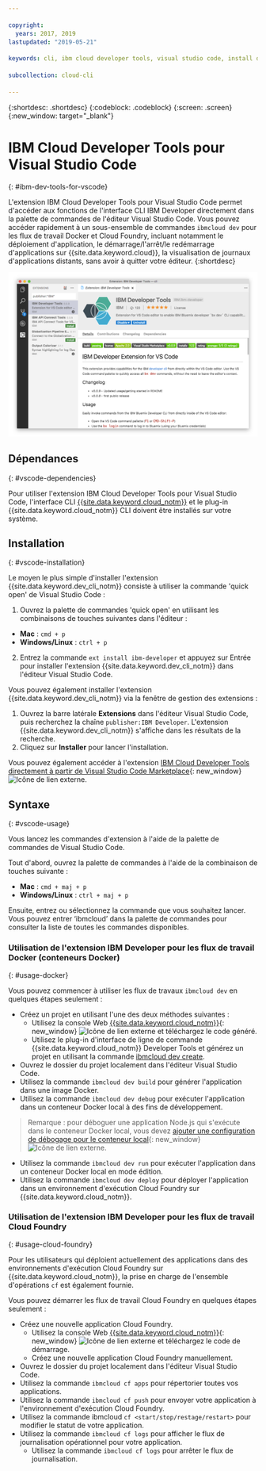 ```yaml
---

copyright:
  years: 2017, 2019
lastupdated: "2019-05-21"

keywords: cli, ibm cloud developer tools, visual studio code, install developer tools, developer extension, vscode cli, vscode plugin, cloud foundry vscode

subcollection: cloud-cli

---
```


{:shortdesc: .shortdesc}
{:codeblock: .codeblock}
{:screen: .screen}
{:new_window: target="_blank"}

# IBM Cloud Developer Tools pour Visual Studio Code
{: #ibm-dev-tools-for-vscode}

L'extension IBM Cloud Developer Tools pour Visual Studio Code permet d'accéder aux fonctions de l'interface CLI IBM Developer directement dans la palette de commandes de l'éditeur Visual Studio Code. Vous pouvez accéder rapidement à un sous-ensemble de commandes `ibmcloud dev` pour les flux de travail Docker et Cloud Foundry, incluant notamment le déploiement d'application, le démarrage/l'arrêt/le redémarrage d'applications sur {{site.data.keyword.cloud}}, la visualisation de journaux d'applications distants, sans avoir à quitter votre éditeur.
{:shortdesc}

![Capture d'écran de l'écran de téléchargement de l'extension IBM Developer Tools.](vscode.png "Ecran de téléchargement d'extension dans Visual Studio Code")

## Dépendances
{: #vscode-dependencies}

Pour utiliser l'extension IBM Cloud Developer Tools pour Visual Studio Code, l'interface CLI [{{site.data.keyword.cloud_notm}}](/docs/cli?topic=cloud-cli-ibmcloud-cli#ibmcloud-cli) et le plug-in {{site.data.keyword.cloud_notm}} CLI doivent être installés sur votre système.

## Installation
{: #vscode-installation}

Le moyen le plus simple d'installer l'extension {{site.data.keyword.dev_cli_notm}} consiste à utiliser la commande 'quick open' de Visual Studio Code :

1. Ouvrez la palette de commandes 'quick open' en utilisant les combinaisons de touches suivantes dans l'éditeur :

  * **Mac** : `cmd + p`
  * **Windows/Linux** : `ctrl + p`

2. Entrez la commande `ext install ibm-developer` et appuyez sur Entrée pour installer l'extension {{site.data.keyword.dev_cli_notm}} dans l'éditeur Visual Studio Code.

Vous pouvez également installer l'extension {{site.data.keyword.dev_cli_notm}} via la fenêtre de gestion des extensions :

1. Ouvrez la barre latérale **Extensions** dans l'éditeur Visual Studio Code, puis recherchez la chaîne `publisher:IBM Developer`. L'extension {{site.data.keyword.dev_cli_notm}} s'affiche dans les résultats de la recherche.  
2. Cliquez sur **Installer** pour lancer l'installation.

Vous pouvez également accéder à l'extension [IBM Cloud Developer Tools directement à partir de Visual Studio Code Marketplace](https://marketplace.visualstudio.com/items?itemName=IBM.ibm-developer){: new_window} ![Icône de lien externe](../../icons/launch-glyph.svg "Icône de lien externe").

## Syntaxe
{: #vscode-usage}

Vous lancez les commandes d'extension à l'aide de la palette de commandes de Visual Studio Code.

Tout d'abord, ouvrez la palette de commandes à l'aide de la combinaison de touches suivante :

* **Mac** : `cmd + maj + p`
* **Windows/Linux** : `ctrl + maj + p`

Ensuite, entrez ou sélectionnez la commande que vous souhaitez lancer. Vous pouvez entrer ‘ibmcloud’ dans la palette de commandes pour consulter la liste de toutes les commandes disponibles.

### Utilisation de l'extension IBM Developer pour les flux de travail Docker (conteneurs Docker)
{: #usage-docker}

Vous pouvez commencer à utiliser les flux de travaux `ibmcloud dev` en quelques étapes seulement :
* Créez un projet en utilisant l'une des deux méthodes suivantes :
  * Utilisez la console Web [{{site.data.keyword.cloud_notm}}](https://{DomainName}/developer/appservice/starter-kits){: new_window} ![Icône de lien externe](../../icons/launch-glyph.svg "Icône de lien externe") et téléchargez le code généré.
  * Utilisez le plug-in d'interface de ligne de commande {{site.data.keyword.cloud_notm}} Developer Tools et générez un projet en utilisant la commande [ibmcloud dev create](/docs/cli/idt?topic=cloud-cli-idt-cli#create).
* Ouvrez le dossier du projet localement dans l'éditeur Visual Studio Code.
* Utilisez la commande `ibmcloud dev build` pour générer l'application dans une image Docker.
* Utilisez la commande `ibmcloud dev debug` pour exécuter l'application dans un conteneur Docker local à des fins de développement.
> Remarque : pour déboguer une application Node.js qui s'exécute dans le conteneur Docker local, vous devez [ajouter une configuration de débogage pour le conteneur local](https://github.com/IBM-Cloud/ibm-developer-extension-vscode#debugging-nodejs-apps-within-the-local-docker-container){: new_window} ![Icône de lien externe](../../icons/launch-glyph.svg "Icône de lien externe").
* Utilisez la commande `ibmcloud dev run` pour exécuter l'application dans un conteneur Docker local en mode édition.
* Utilisez la commande `ibmcloud dev deploy` pour déployer l'application dans un environnement d'exécution Cloud Foundry sur {{site.data.keyword.cloud_notm}}.

### Utilisation de l'extension IBM Developer pour les flux de travail Cloud Foundry
{: #usage-cloud-foundry}

Pour les utilisateurs qui déploient actuellement des applications dans des environnements d'exécution Cloud Foundry sur {{site.data.keyword.cloud_notm}}, la prise en charge de l'ensemble d'opérations `cf` est également fournie.

Vous pouvez démarrer les flux de travail Cloud Foundry en quelques étapes seulement :
* Créez une nouvelle application Cloud Foundry.
  * Utilisez la console Web [{{site.data.keyword.cloud_notm}}](https://{DomainName}/developer/appservice/starter-kits){: new_window} ![Icône de lien externe](../../icons/launch-glyph.svg "Icône de lien externe") et téléchargez le code de démarrage.
  * Créez une nouvelle application Cloud Foundry manuellement.
* Ouvrez le dossier du projet localement dans l'éditeur Visual Studio Code.
* Utilisez la commande `ibmcloud cf apps` pour répertorier toutes vos applications.
* Utilisez la commande `ibmcloud cf push` pour envoyer votre application à l'environnement d'exécution Cloud Foundry.
* Utilisez la commande ibmcloud `cf <start/stop/restage/restart>` pour modifier le statut de votre application. 
* Utilisez la commande `ibmcloud cf logs` pour afficher le flux de journalisation opérationnel pour votre application. 
  * Utilisez la commande `ibmcloud cf logs` pour arrêter le flux de journalisation.
